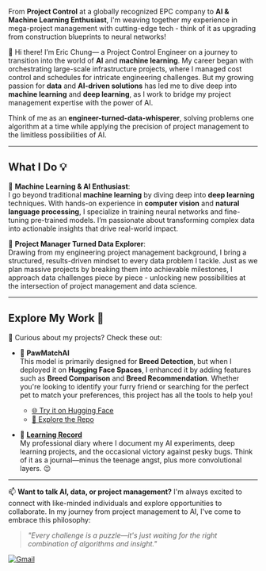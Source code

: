 From **Project Control** at a globally recognized EPC company to **AI & Machine Learning Enthusiast**, I'm weaving together my experience in mega-project management with cutting-edge tech - think of it as upgrading from construction blueprints to neural networks!
 
👋 Hi there! I’m Eric Chung— a Project Control Engineer on a journey to transition into the world of **AI** and **machine learning**. My career began with orchestrating large-scale infrastructure projects, where I managed cost control and schedules for intricate engineering challenges. But my growing passion for **data** and **AI-driven solutions** has led me to dive deep into **machine learning** and **deep learning**, as I work to bridge my project management expertise with the power of AI. 

Think of me as an **engineer-turned-data-whisperer**, solving problems one algorithm at a time while applying the precision of project management to the limitless possibilities of AI.

---

## **What I Do 💡**
🔹 **Machine Learning & AI Enthusiast**:  
I go beyond traditional **machine learning** by diving deep into **deep learning** techniques. With hands-on experience in **computer vision** and **natural language processing**, I specialize in training neural networks and fine-tuning pre-trained models. I’m passionate about transforming complex data into actionable insights that drive real-world impact.

🔹 **Project Manager Turned Data Explorer**:  
Drawing from my engineering project management background, I bring a structured, results-driven mindset to every data problem I tackle. Just as we plan massive projects by breaking them into achievable milestones, I approach data challenges piece by piece - unlocking new possibilities at the intersection of project management and data science.

---

## **Explore My Work 🌟**
📂 Curious about my projects? Check these out:  

- 🐾 **PawMatchAI**  
   This model is primarily designed for **Breed Detection**, but when I deployed it on **Hugging Face Spaces**, I enhanced it by adding features such as **Breed Comparison** and **Breed Recommendation**. Whether you're looking to identify your furry friend or searching for the perfect pet to match your preferences, this project has all the tools to help you!
   - [🌐 Try it on Hugging Face](https://huggingface.co/spaces/DawnC/PawMatchAI)  
   - [📂 Explore the Repo](https://github.com/Eric-Chung-0511/Learning-Record/tree/main/Data%20Science%20Projects/PawMatchAI)

- 📒 **[Learning Record](https://github.com/Eric-Chung-0511/Learning-Record)**  
   My professional diary where I document my AI experiments, deep learning projects, and the occasional victory against pesky bugs. Think of it as a journal—minus the teenage angst, plus more convolutional layers. 😉  

---

📫 **Want to talk AI, data, or project management?** I'm always excited to connect with like-minded individuals and explore opportunities to collaborate. In my journey from project management to AI, I've come to embrace this philosophy:

> *"Every challenge is a puzzle—it's just waiting for the right combination of algorithms and insight."*

[![Gmail](https://img.shields.io/badge/Gmail-D14836?style=for-the-badge&logo=gmail&logoColor=white)](mailto:substantial79@gmail.com)

